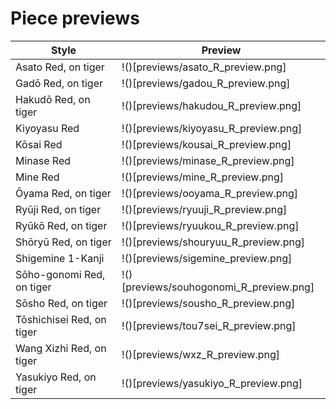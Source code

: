 # Piece previews
| Style | Preview |
| --- | --- |
| Asato Red, on tiger | !()[previews/asato_R_preview.png] |
| Gadō Red, on tiger | !()[previews/gadou_R_preview.png] |
| Hakudō Red, on tiger | !()[previews/hakudou_R_preview.png] |
| Kiyoyasu Red | !()[previews/kiyoyasu_R_preview.png] |
| Kōsai Red | !()[previews/kousai_R_preview.png] |
| Minase Red | !()[previews/minase_R_preview.png] |
| Mine Red | !()[previews/mine_R_preview.png] |
| Ōyama Red, on tiger | !()[previews/ooyama_R_preview.png] |
| Ryūji Red, on tiger | !()[previews/ryuuji_R_preview.png] |
| Ryūkō Red, on tiger | !()[previews/ryuukou_R_preview.png] |
| Shōryū Red, on tiger | !()[previews/shouryuu_R_preview.png] |
| Shigemine 1-Kanji | !()[previews/sigemine_preview.png] |
| Sōho-gonomi Red, on tiger | !()[previews/souhogonomi_R_preview.png] |
| Sōsho Red, on tiger | !()[previews/sousho_R_preview.png] |
| Tōshichisei Red, on tiger | !()[previews/tou7sei_R_preview.png] |
| Wang Xizhi Red, on tiger | !()[previews/wxz_R_preview.png] |
| Yasukiyo Red, on tiger | !()[previews/yasukiyo_R_preview.png] |